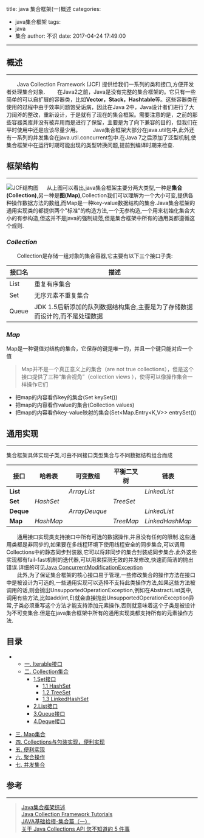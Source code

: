title: java 集合框架(一)概述
categories:
  - java集合框架
tags:
  - java
  - 集合
author: 不识
date: 2017-04-24 17:49:00
---
## 概述
***
　　Java Collection Framework (JCF) 提供给我们一系列的类和接口,方便开发者处理集合对象.
　　在Java2之前，Java是没有完整的集合框架的。它只有一些简单的可以自扩展的容器类，比如**Vector，Stack，Hashtable**等。这些容器类在使用的过程中由于效率问题饱受诟病，因此在Java 2中，Java设计者们进行了大刀阔斧的整改，重新设计，于是就有了现在的集合框架。需要注意的是，之前的那些容器类库并没有被弃用而是进行了保留，主要是为了向下兼容的目的，但我们在平时使用中还是应该尽量少用。
　　Java集合框架大部分在java.util包中,此外还有一系列的并发集合在java.util.concurrent包中.在Java 7之后添加了泛型机制,使集合框架中在运行时期可能出现的类型转换问题,提前到编译时期来检查.
<!-- more -->
## 框架结构
***
![JCF结构图][1]
　  从上图可以看出,java集合框架主要分两大类型,一种是**集合(Collection)**,另一种是**图(Map)**,Collection我们可以理解为一个大小可变,提供各种操作数据方法的数组,而Map是一种key-value数据结构的集合.Java集合框架的通用实现类的都提供两个"标准"的构造方法,一个无参构造,一个用来初始化集合大小的有参构造,但这并不是java的强制规范,但是集合框架中所有的通用类都遵循这个规则.
### *Collection*
　　Collection是存储一组对象的集合容器,它主要有以下三个接口子类:

| 接口名 | 描述| 
|-----|------|
| List | 重复有序集合 | 
| Set  | 无序元素不重复集合 | 
| Queue |  JDK 1.5后新添加的队列数据结构集合,主要是为了存储数据而设计的,而不是处理数据|  

### *Map*
Map是一种键值对结构的集合，它保存的键是唯一的，并且一个键只能对应一个值
> Map并不是一个真正意义上的集合（are not true collections），但是这个接口提供了三种“集合视角”（collection views ），使得可以像操作集合一样操作它们

*   把map的内容看作key的集合(Set<K> keySet())
*   把map的内容看作value的集合(Collection<V> values)
*   把map的内容看作key-value映射的集合(Set<Map.Entry<K,V>> entrySet())

## 通用实现
***
集合框架具体实现子类,可由不同接口类型集合与不同数据结构组合而成

|接口 |哈希表|可变数组|平衡二叉树|链表|链表+哈希表|
|-----|------|--------|----------|----|----|
|**List** |    |*ArrayList*|   |*LinkedList*||
|**Set**  |*HashSet*|     |*TreeSet* | |*LinkedHashSet*|
|**Deque**|   |*ArrayDeuque*|   |*LinkedList*||
|**Map**  |*HashMap*|  |*TreeMap*|*LinkedHashMap*|*LinkedHashMap*|

　　通用接口实现类支持接口中所有可选的数据操作,并且没有任何的限制.这些通用类都是非同步的,如果要在多线程环境下使用线程安全的同步集合,可以调用Collections中的静态同步封装器,它可以将非同步的集合封装成同步集合.此外这些实现都有fail-fast机制的迭代器,可以用来探测无效的并发修改,快速而简洁的抛出错误.详细的可见[Java ConcurrentModificationException][2]  
　　此外,为了保证集合框架的核心接口易于管理,一些修改集合的操作方法在接口中是被设计为可选的,一些通用实现可以选择不支持此类操作方法,如果这些方法被调用的话,则会抛出UnsupportedOperationException,例如在AbstractList类中,调用有些方法,比如add(int,E)就会直接抛出UnsupportedOperationException异常,子类必须重写这个方法才能支持添加元素操作,否则就意味着这个子类是被设计为不可变集合.但是在java集合框架中所有的通用实现类都支持所有的元素操作方法.

## 目录
* - [一. Iterable接口]()
  - [二. Collection集合]()
     - [1.Set接口]()
         - [1.1 HashSet]()
         - [1.2 TreeSet]()
         - [1.3 LinkedHashSet]()
     - [2.List接口]()
     - [3.Queue接口]()
     - [4.Deque接口]()
 - [三. Map集合]()
 - [四. Collections与包装实现，便利实现]()
 - [五. 便利实现]()
 - [六. 聚合操作]()
 - [七. 并发集合]()

## 参考 
***
 >[Java集合框架综述](http://liujiacai.net/blog/2015/09/01/java-collection-overview/)  
 >[Java Collection Framework Tutorials](https://docs.oracle.com/javase/8/docs/technotes/guides/collections/index.html)  
 >[JAVA基础拾掇-集合篇（一）](http://www.myexception.cn/java-other/2033553.html)  
 >[关于 Java Collections API 您不知道的 5 件事](https://www.ibm.com/developerworks/cn/java/j-5things2.html)
 
  [1]: http://www.processon.com/chart_image/58dcc48be4b0a49a5fae4955.png
  [2]: http://www.2cto.com/kf/201403/286536.html